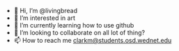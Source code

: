 - 👋 Hi, I’m @livingbread
- 👀 I’m interested in art
- 🌱 I’m currently learning how to use github
- 💞️ I’m looking to collaborate on all lot of thing?
- 📫 How to reach me clarkm@students.osd.wednet.edu

<!---
livingbread/livingbread is a ✨ special ✨ repository because its `README.md` (this file) appears on your GitHub profile.
You can click the Preview link to take a look at your changes.
--->
